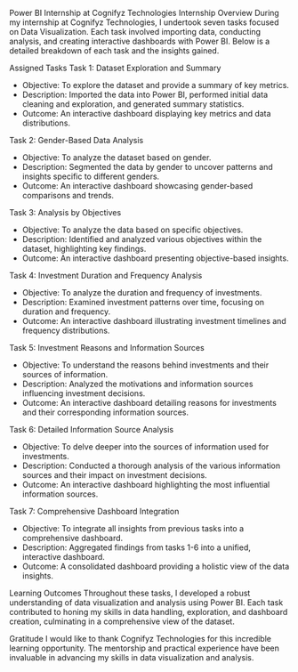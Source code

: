 Power BI Internship at Cognifyz Technologies
Internship Overview
During my internship at Cognifyz Technologies, I undertook seven tasks focused on Data Visualization. Each task involved importing data, conducting analysis, and creating interactive dashboards with Power BI. Below is a detailed breakdown of each task and the insights gained.

Assigned Tasks
Task 1: Dataset Exploration and Summary
- Objective: To explore the dataset and provide a summary of key metrics.
- Description: Imported the data into Power BI, performed initial data cleaning and exploration, and generated summary statistics.
- Outcome: An interactive dashboard displaying key metrics and data distributions.

Task 2: Gender-Based Data Analysis
- Objective: To analyze the dataset based on gender.
- Description: Segmented the data by gender to uncover patterns and insights specific to different genders.
- Outcome: An interactive dashboard showcasing gender-based comparisons and trends.

Task 3: Analysis by Objectives
- Objective: To analyze the data based on specific objectives.
- Description: Identified and analyzed various objectives within the dataset, highlighting key findings.
- Outcome: An interactive dashboard presenting objective-based insights.

Task 4: Investment Duration and Frequency Analysis
- Objective: To analyze the duration and frequency of investments.
- Description: Examined investment patterns over time, focusing on duration and frequency.
- Outcome: An interactive dashboard illustrating investment timelines and frequency distributions.

Task 5: Investment Reasons and Information Sources
- Objective: To understand the reasons behind investments and their sources of information.
- Description: Analyzed the motivations and information sources influencing investment decisions.
- Outcome: An interactive dashboard detailing reasons for investments and their corresponding information sources.

Task 6: Detailed Information Source Analysis
- Objective: To delve deeper into the sources of information used for investments.
- Description: Conducted a thorough analysis of the various information sources and their impact on investment decisions.
- Outcome: An interactive dashboard highlighting the most influential information sources.

Task 7: Comprehensive Dashboard Integration
- Objective: To integrate all insights from previous tasks into a comprehensive dashboard.
- Description: Aggregated findings from tasks 1-6 into a unified, interactive dashboard.
- Outcome: A consolidated dashboard providing a holistic view of the data insights.

Learning Outcomes
Throughout these tasks, I developed a robust understanding of data visualization and analysis using Power BI. Each task contributed to honing my skills in data handling, exploration, and dashboard creation, culminating in a comprehensive view of the dataset.

Gratitude
I would like to thank Cognifyz Technologies for this incredible learning opportunity. The mentorship and practical experience have been invaluable in advancing my skills in data visualization and analysis.

